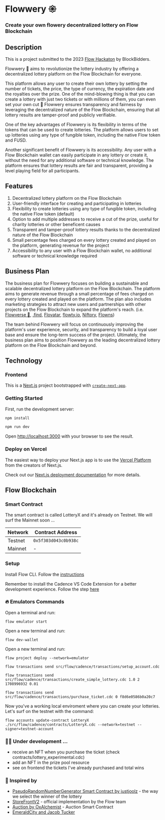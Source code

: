 # Flowwery 𑁍
### Create your own flowery decentralized lottery on Flow Blockchain ###

## Description

This is a project submitted to the 2023 [Flow Hackaton](https://hackathon.flow.com/) by BlockBidders.

Flowwery 🌺 aims to revolutionize the lottery industry by offering a decentralized lottery platform on the Flow Blockchain for everyone. 

This platform allows any user to create their own lottery by setting the number of tickets, the price, the type of currency, the expiration date and the royalties over the prize. 
One of the mind-blowing thing is that you can create a lottery with just two tickets or with millions of them, you can even set your own cut 🤯 
Flowwery ensures transparency and fairness by leveraging the decentralized nature of the Flow Blockchain, ensuring that all lottery results are tamper-proof and publicly verifiable.

One of the key advantages of Flowwery is its flexibility in terms of the tokens that can be used to create lotteries. The platform allows users to set up lotteries using any type of fungible token, including the native Flow token and FUSD.

Another significant benefit of Flowwery is its accessibility. Any user with a Flow Blockchain wallet can easily participate in any lottery or create it, without the need for any additional software or technical knowledge. The platform ensures that lottery results are fair and transparent, providing a level playing field for all participants.


## Features

1. Decentralized lottery platform on the Flow Blockchain
2. User-friendly interface for creating and participating in lotteries
3. Flexibility to create lotteries using any type of fungible token, including the native Flow token (default)
4. Option to add multiple addresses to receive a cut of the prize, useful for charity lotteries or other beneficent causes
5. Transparent and tamper-proof lottery results thanks to the decentralized nature of the Flow Blockchain
6. Small percentage fees charged on every lottery created and played on the platform, generating revenue for the project
7. Accessibility to any user with a Flow Blockchain wallet, no additional software or technical knowledge required


## Business Plan

The business plan for Flowwery focuses on building a sustainable and scalable decentralized lottery platform on the Flow Blockchain. The platform aims to generate revenue through a small percentage of fees charged on every lottery created and played on the platform. The plan also includes marketing strategies to attract new users and partnerships with other projects on the Flow Blockchain to expand the platform's reach. 
(i.e. [Flowverse 🌊](https://www.socknft.com/), [.find](https://find.xyz/), [Flovatar](https://flovatar.com), [flowty.io](https://docs.flowty.io), [Niftory](https://docs.niftory.com/home/), [Flowns](https://docs.flowns.org/))

The team behind Flowwery will focus on continuously improving the platform's user experience, security, and transparency to build a loyal user base and ensure the long-term success of the project. Ultimately, the business plan aims to position Flowwery as the leading decentralized lottery platform on the Flow Blockchain and beyond.


## Technology

### Frontend

This is a [Next.js](https://nextjs.org/) project bootstrapped with [`create-next-app`](https://github.com/vercel/next.js/tree/canary/packages/create-next-app).

### Getting Started

First, run the development server:

```bash
npm install

npm run dev
```

Open [http://localhost:3000](http://localhost:3000) with your browser to see the result.


### Deploy on Vercel

The easiest way to deploy your Next.js app is to use the [Vercel Platform](https://vercel.com/new?utm_medium=default-template&filter=next.js&utm_source=create-next-app&utm_campaign=create-next-app-readme) from the creators of Next.js.

Check out our [Next.js deployment documentation](https://nextjs.org/docs/deployment) for more details.



## Flow Blockchain

### Smart Contract
The smart contract is called LotteryX and it's already on Testnet.
We will surf the Mainnet soon ...

| Network         | Contract Address     |
| --------------- | -------------------- |
| Testnet         | `0x5f303d043c0b938c` |
| Mainnet         |         -            |


### Setup
Install Flow CLI. Follow the [instructions](https://developers.flow.com/tools/flow-cli/install)

Remember to install the Cadence VS Code Extension for a better development experience. Follow the step [here](https://developers.flow.com/tools/vscode-extension/index)


### 🔥 Emulators Commands
Open a terminal and run:
```
flow emulator start
```

Open a new terminal and run:
```
flow dev-wallet
```

Open a new terminal and run:
```
flow project deploy --network=emulator

flow transactions send src/flow/cadence/transactions/setup_account.cdc

flow transactions send src/flow/cadence/transactions/create_simple_lottery.cdc 1.0 2 1708996932 0.01

flow transactions send src/flow/cadence/transactions/purchase_ticket.cdc 0 f8d6e0586b0a20c7      
```

Now you've a working local enviroment where you can create your lotteries.
Let's surf on the testnet with the command:
```
flow accounts update-contract LotteryX ./src/flow/cadence/contracts/LotteryX.cdc --network=testnet --signer=testnet-account
```


### 👨‍💻 Under development ...

- receive an NFT when you purchase the ticket (check contracts/lottery_experimental.cdc)
- add an NFT in the prize pool resource
- see on frontend the tickets I've already purchased and total wins


### 🙏 Inspired by

- [PseudoRandomNumberGenerator Smart Contract by justjoolz](https://github.com/justjoolz/PRNG/) - the way we select the winner of the lottery
- [StoreFrontV2](https://github.com/onflow/nft-storefront) - official implementation by the Flow team
- [Auction by OxAlchemist](https://github.com/0xAlchemist/flow-auction/blob/master/contracts/Auction.cdc) - Auction Smart Contract
- [EmeraldCity and Jacob Tucker](https://www.ecdao.org/)